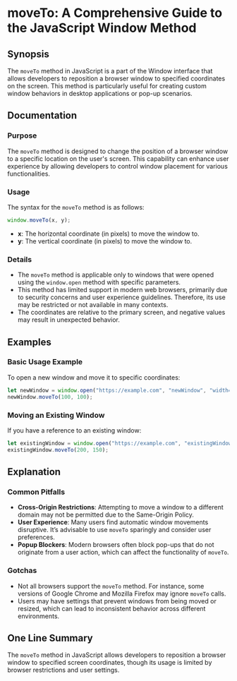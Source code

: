 <!--
Meta Description: # moveTo: A Comprehensive Guide to the JavaScript Window Method ## Synopsis The `moveTo` method in JavaScript is a part of the Window interface that a...
Meta Keywords: window, moveto, method, user, javascript
-->

# moveTo: A Comprehensive Guide to the JavaScript Window Method

## Synopsis
The `moveTo` method in JavaScript is a part of the Window interface that allows developers to reposition a browser window to specified coordinates on the screen. This method is particularly useful for creating custom window behaviors in desktop applications or pop-up scenarios.

## Documentation

### Purpose
The `moveTo` method is designed to change the position of a browser window to a specific location on the user's screen. This capability can enhance user experience by allowing developers to control window placement for various functionalities.

### Usage
The syntax for the `moveTo` method is as follows:

```javascript
window.moveTo(x, y);
```

- **x**: The horizontal coordinate (in pixels) to move the window to.
- **y**: The vertical coordinate (in pixels) to move the window to.

### Details
- The `moveTo` method is applicable only to windows that were opened using the `window.open` method with specific parameters.
- This method has limited support in modern web browsers, primarily due to security concerns and user experience guidelines. Therefore, its use may be restricted or not available in many contexts.
- The coordinates are relative to the primary screen, and negative values may result in unexpected behavior.
  
## Examples

### Basic Usage Example
To open a new window and move it to specific coordinates:

```javascript
let newWindow = window.open("https://example.com", "newWindow", "width=400,height=300");
newWindow.moveTo(100, 100);
```

### Moving an Existing Window
If you have a reference to an existing window:

```javascript
let existingWindow = window.open("https://example.com", "existingWindow", "width=400,height=300");
existingWindow.moveTo(200, 150);
```

## Explanation

### Common Pitfalls
- **Cross-Origin Restrictions**: Attempting to move a window to a different domain may not be permitted due to the Same-Origin Policy.
- **User Experience**: Many users find automatic window movements disruptive. It’s advisable to use `moveTo` sparingly and consider user preferences.
- **Popup Blockers**: Modern browsers often block pop-ups that do not originate from a user action, which can affect the functionality of `moveTo`.

### Gotchas
- Not all browsers support the `moveTo` method. For instance, some versions of Google Chrome and Mozilla Firefox may ignore `moveTo` calls.
- Users may have settings that prevent windows from being moved or resized, which can lead to inconsistent behavior across different environments.

## One Line Summary
The `moveTo` method in JavaScript allows developers to reposition a browser window to specified screen coordinates, though its usage is limited by browser restrictions and user settings.